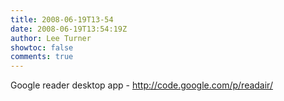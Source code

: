 ```yaml
---
title: 2008-06-19T13-54
date: 2008-06-19T13:54:19Z
author: Lee Turner
showtoc: false
comments: true
---
```


Google reader desktop app - http://code.google.com/p/readair/

